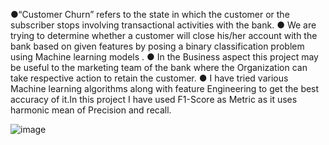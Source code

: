 ●“Customer Churn” refers to the state in which the customer or the
subscriber stops involving transactional activities with the bank.
● We are trying to determine whether a customer will close his/her account
with the bank based on given features by posing a binary classification
problem using Machine learning
models .
● In the Business aspect this project may be useful to the marketing team
of the bank where the Organization can take respective action to retain
the customer.
● I have tried various Machine learning algorithms along with feature Engineering to get the best accuracy of it.In this project I have used 
F1-Score as Metric as it uses harmonic mean of Precision and recall.

![image](https://user-images.githubusercontent.com/64630755/148063614-731445ec-e026-430e-9b1e-447814778d2f.png)
